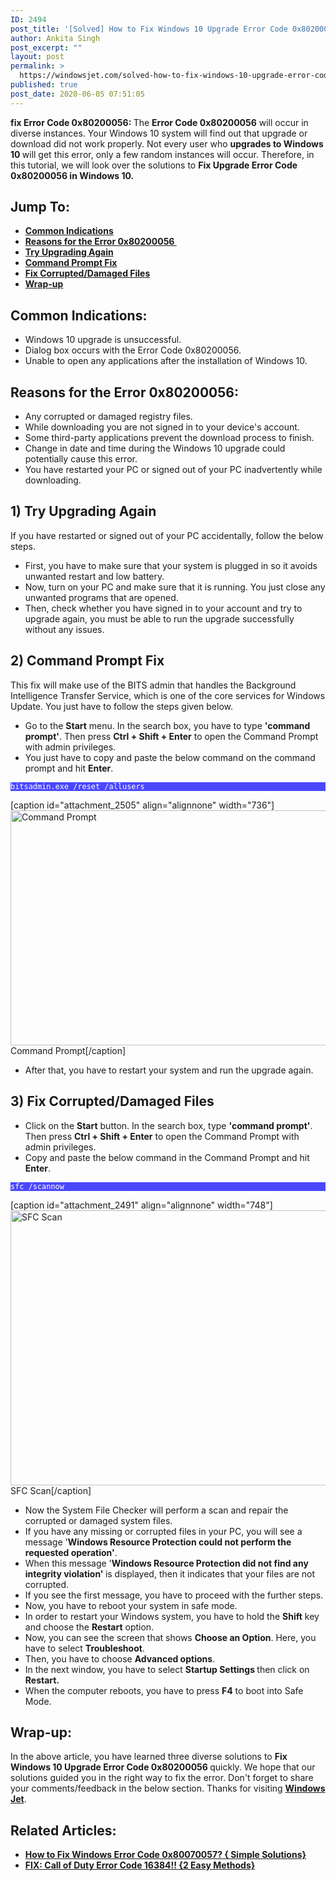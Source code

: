 ```yaml
---
ID: 2494
post_title: '[Solved] How to Fix Windows 10 Upgrade Error Code 0x80200056?'
author: Ankita Singh
post_excerpt: ""
layout: post
permalink: >
  https://windowsjet.com/solved-how-to-fix-windows-10-upgrade-error-code-0x80200056-2494/
published: true
post_date: 2020-06-05 07:51:05
---
```

<strong><span class="dropcap dropcap1">f</span></strong><strong>ix Error Code 0x80200056: </strong>The <strong>Error Code 0x80200056</strong> will occur in diverse instances. Your Windows 10 system will find out that upgrade or download did not work properly. Not every user who <strong>upgrades to Windows 10 </strong>will get this error, only a few random instances will occur. Therefore, in this tutorial, we will look over the solutions to <strong>Fix Upgrade Error Code 0x80200056 in Windows 10. </strong>
<h2>Jump To:</h2>
<ul>
 	<li><strong><a href="#1">Common Indications</a></strong></li>
 	<li><strong><a href="#2">Reasons for the Error 0x80200056 </a></strong></li>
 	<li><strong><a href="#3">Try Upgrading Again</a></strong></li>
 	<li><strong><a href="#4">Command Prompt Fix</a></strong></li>
 	<li><strong><a href="#5">Fix Corrupted/Damaged Files</a></strong></li>
 	<li><strong><a href="#6">Wrap-up</a></strong></li>
</ul>
<h2 id="1">Common Indications:</h2>
<ul>
 	<li>Windows 10 upgrade is unsuccessful.</li>
 	<li>Dialog box occurs with the Error Code 0x80200056.</li>
 	<li>Unable to open any applications after the installation of Windows 10.</li>
</ul>
<h2 id="2">Reasons for the Error 0x80200056:</h2>
<ul>
 	<li>Any corrupted or damaged registry files.</li>
 	<li>While downloading you are not signed in to your device's account.</li>
 	<li>Some third-party applications prevent the download process to finish.</li>
 	<li>Change in date and time during the Windows 10 upgrade could potentially cause this error.</li>
 	<li>You have restarted your PC or signed out of your PC inadvertently while downloading.</li>
</ul>
<h2 id="3">1) Try Upgrading Again</h2>
If you have restarted or signed out of your PC accidentally, follow the below steps.
<ul>
 	<li>First, you have to make sure that your system is plugged in so it avoids unwanted restart and low battery.</li>
 	<li>Now, turn on your PC and make sure that it is running. You just close any unwanted programs that are opened.</li>
 	<li>Then, check whether you have signed in to your account and try to upgrade again, you must be able to run the upgrade successfully without any issues.</li>
</ul>
<h2 id="4">2) Command Prompt Fix</h2>
This fix will make use of the BITS admin that handles the Background Intelligence Transfer Service, which is one of the core services for Windows Update. You just have to follow the steps given below.
<ul>
 	<li>Go to the <strong>Start</strong> menu. In the search box, you have to type <strong>'command prompt'</strong>. Then press <b>Ctrl + Shift + </b><strong>Enter</strong> to open the Command Prompt with admin privileges.</li>
 	<li>You just have to copy and paste the below command on the command prompt and hit <strong>Enter</strong>.</li>
</ul>
<p style="background: #4a47ff;"><code style="background: #4a47ff; color: white;">bitsadmin.exe /reset /allusers</code></p>


[caption id="attachment_2505" align="alignnone" width="736"]<img class="size-full wp-image-2505" src="https://windowsjet.com/wp-content/uploads/2020/06/ue1-1.png" alt="Command Prompt" width="736" height="376" /> Command Prompt[/caption]
<ul>
 	<li>After that, you have to restart your system and run the upgrade again.</li>
</ul>
<h2 id="5">3) Fix Corrupted/Damaged Files</h2>
<ul>
 	<li>Click on the <strong>Start</strong> button. In the search box, type <strong>'command prompt'</strong>. Then press <b>Ctrl + Shift + </b><strong>Enter</strong> to open the Command Prompt with admin privileges.</li>
 	<li>Copy and paste the below command in the Command Prompt and hit <strong>Enter</strong>.</li>
</ul>
<p style="background: #4a47ff;"><code style="background: #4a47ff; color: white;">sfc /scannow</code></p>


[caption id="attachment_2491" align="alignnone" width="748"]<img class="size-full wp-image-2491" src="https://windowsjet.com/wp-content/uploads/2020/06/ue5.png" alt="SFC Scan" width="748" height="440" /> SFC Scan[/caption]
<ul>
 	<li>Now the System File Checker will perform a scan and repair the corrupted or damaged system files.</li>
 	<li>If you have any missing or corrupted files in your PC, you will see a message '<strong>Windows Resource Protection could not perform the requested operation'</strong>.</li>
 	<li>When this message '<strong>Windows Resource Protection did not find any integrity violation' </strong>is displayed, then it indicates that your files are not corrupted.</li>
 	<li>If you see the first message, you have to proceed with the further steps.</li>
 	<li>Now, you have to reboot your system in safe mode.</li>
 	<li>In order to restart your Windows system, you have to hold the <strong>Shift</strong> key and choose the <strong>Restart</strong> option.</li>
 	<li>Now, you can see the screen that shows <strong>Choose an Option</strong>. Here, you have to select <strong>Troubleshoot</strong>.</li>
 	<li>Then, you have to choose <strong>Advanced options</strong>.</li>
 	<li>In the next window, you have to select <strong>Startup Settings </strong>then click on<strong> Restart. </strong></li>
 	<li>When the computer reboots, you have to press <strong>F4</strong> to boot into Safe Mode.</li>
</ul>
<h2 id="6">Wrap-up:</h2>
In the above article, you have learned three diverse solutions to <strong>Fix Windows 10 Upgrade Error Code 0x80200056 </strong>quickly. We hope that our solutions guided you in the right way to fix the error. Don't forget to share your comments/feedback in the below section. Thanks for visiting <a href="https://windowsjet.com/"><strong>Windows Jet</strong></a>.
<h2>Related Articles:</h2>
<ul>
 	<li><strong><a class="LinkSuggestion__Link-sc-1mdih4x-2 jZPuuT" href="https://windowsjet.com/how-to-fix-windows-error-code-0x80070057-simple-solutions-2396/" target="_blank" rel="noopener noreferrer">How to Fix Windows Error Code 0x80070057? { Simple Solutions}</a></strong></li>
 	<li><strong><a class="LinkSuggestion__Link-sc-1mdih4x-2 jZPuuT" href="https://windowsjet.com/2-easy-methods-to-fix-call-of-duty-error-code-16384-2440/" target="_blank" rel="noopener noreferrer">FIX: Call of Duty Error Code 16384!! {2 Easy Methods}</a></strong></li>
</ul>